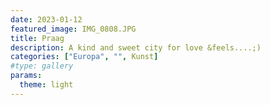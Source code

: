 ```yaml
---
date: 2023-01-12
featured_image: IMG_0808.JPG
title: Praag
description: A kind and sweet city for love &feels....;)
categories: ["Europa", "", Kunst]
#type: gallery
params:
  theme: light
---
```

